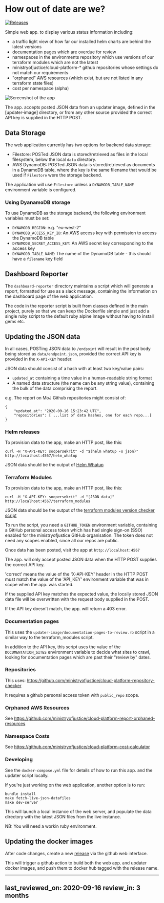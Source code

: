 
# How out of date are we?

[![Releases](https://img.shields.io/github/release/ministryofjustice/cloud-platform-how-out-of-date-are-we/all.svg?style=flat-square)](https://github.com/ministryofjustice/cloud-platform-how-out-of-date-are-we/releases)

Simple web app. to display various status information including:

* a traffic light view of how far our installed helm charts are behind the latest versions
* documentation pages which are overdue for review
* namespaces in the environments repository which use versions of our terraform modules which are not the latest
* ministryofjustice/cloud-platform-\* github repositories whose settings do not match our requirements
* "orphaned" AWS resources (which exist, but are not listed in any terraform state files)
* cost per namespace (alpha)

![Screenshot of the app](screenshot.png?raw=true "Example screenshot")

The app. accepts posted JSON data from an updater image, defined in the [updater-image] directory, or from any other source provided the correct API key is supplied in the HTTP POST.

## Data Storage

The web application currently has two options for backend data storage:

* Filestore: POSTed JSON data is stored/retrieved as files in the local filesystem, below the local `data` directory.
* AWS DynamoDB: POSTed JSON data is stored/retrieved as documents in a DynamoDB table, where the key is the same filename that would be used if `Filestore` were the storage backend.

The application will use `Filestore` unless a `DYNAMODB_TABLE_NAME` environment variable is configured.

### Using DyanamoDB storage

To use DynamoDB as the storage backend, the following environment variables must be set:

* `DYNAMODB_REGION`: e.g. "eu-west-2"
* `DYNAMODB_ACCESS_KEY_ID`: An AWS access key with permission to access the DynamoDB table
* `DYNAMODB_SECRET_ACCESS_KEY`: An AWS secret key corresponding to the access key
* `DYNAMODB_TABLE_NAME`: The name of the DynamoDB table - this should have a `filename` key field

## Dashboard Reporter

The `dashboard-reporter` directory maintains a script which will
generate a report, formatted for use as a slack message,
containing the information on the dashboard page of the web
application.

The code in the reporter script is built from classes defined in the main
project, purely so that we can keep the Dockerfile simple and just add a single
ruby script to the default ruby alpine image without having to install gems
etc.

## Updating the JSON data

In all cases, POSTing JSON data to `/endpoint` will result in the post body being stored as `data/endpoint.json`, provided the correct API key is provided in the `X-API-KEY` header.

JSON data should consist of a hash with at least two key/value pairs:
* `updated_at` containing a time value in a human-readable string format
* A named data structure (the name can be any string value), containing the bulk of the data comprising the report.

e.g. The report on MoJ Github repositories might consist of:

```
{
    "updated_at": "2020-09-16 15:23:42 UTC",
    "repositories": [ ...list of data hashes, one for each repo...]
}
```

### Helm releases

To provision data to the app, make an HTTP post, like this:

    curl -H "X-API-KEY: soopersekrit" -d "$(helm whatup -o json)" http://localhost:4567/helm_whatup

JSON data should be the output of [Helm Whatup](https://github.com/bacongobbler/helm-whatup)

### Terraform Modules

To provision data to the app, make an HTTP post, like this:

    curl -H "X-API-KEY: soopersekrit" -d "[JSON data]" http://localhost:4567/terraform_modules

JSON data should be the output of the [terraform modules version checker script](updater-image/module-versions.rb)

To run the script, you need a `GITHUB_TOKEN` environment variable, containing a
GitHub personal access token which has had single sign-on (SSO) enabled for the
ministryofjustice GitHub organisation. The token does not need any scopes
enabled, since all our repos are public.

Once data has been posted, visit the app at `http://localhost:4567`

The app. will only accept posted JSON data when the HTTP POST supplies the correct API key.

'correct' means the value of the 'X-API-KEY' header in the HTTP POST must match the value of the 'API_KEY' environment variable that was in scope when the app. was started.

If the supplied API key matches the expected value, the locally stored JSON data file will be overwritten with the request body supplied in the POST.

If the API key doesn't match, the app. will return a 403 error.

### Documentation pages

This uses the `updater-image/documentation-pages-to-review.rb` script in a similar way to the terraform_modules script.

In addition to the API key, this script uses the value of the `DOCUMENTATION_SITES` environment variable to decide what sites to crawl, looking for documentation pages which are past their "review by" dates.

### Repositories

This uses: https://github.com/ministryofjustice/cloud-platform-repository-checker

It requires a github personal access token with `public_repo` scope.

### Orphaned AWS Resources

See https://github.com/ministryofjustice/cloud-platform-report-orphaned-resources

### Namespace Costs

See https://github.com/ministryofjustice/cloud-platform-cost-calculator

### Developing

See the `docker-compose.yml` file for details of how to run this app. and the updater script locally.

If you're just working on the web application, another option is to run:

```
bundle install
make fetch-live-json-datafiles
make dev-server
```

This will launch a local instance of the web server, and populate the data
directory with the latest JSON files from the live instance.

NB: You will need a workin ruby environment.

## Updating the docker images

After code changes, create a new [release] via the github web interface.

This will trigger a github action to build both the web app. and updater docker
images, and push them to docker hub tagged with the release name.

[release]: https://github.com/ministryofjustice/cloud-platform-how-out-of-date-are-we/releases


---
last_reviewed_on: 2020-09-16
review_in: 3 months
---
